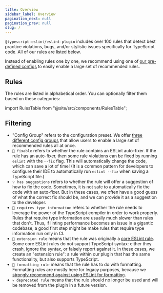 ```yaml
---
title: Overview
sidebar_label: Overview
pagination_next: null
pagination_prev: null
slug: /
---
```


`@typescript-eslint/eslint-plugin` includes over 100 rules that detect best practice violations, bugs, and/or stylistic issues specifically for TypeScript code. All of our rules are listed below.

Instead of enabling rules one by one, we recommend using one of [our pre-defined configs](/linting/configs) to easily enable a large set of recommended rules.

## Rules

The rules are listed in alphabetical order. You can optionally filter them based on these categories:

import RulesTable from "@site/src/components/RulesTable";

<RulesTable />

## Filtering

- "Config Group" refers to the configuration preset. We offer [three different config groups](/linting/configs) that allow users to enable a large set of recommended rules all at once.
- `🔧 fixable` refers to whether the rule contains an ESLint auto-fixer. If the rule has an auto-fixer, then some rule violations can be fixed by running `eslint` with the `--fix` flag. This will automatically change the code, which can save a lot of time! (It is a common pattern for developers to configure their IDE to automatically run `eslint --fix` when saving a TypeScript file.)
- `💡 has suggestions` refers to whether the rule will offer a suggestion of how to fix the code. Sometimes, it is not safe to automatically fix the code with an auto-fixer. But in these cases, we often have a good guess of what the correct fix should be, and we can provide it as a suggestion to the developer.
- `💭 requires type information` refers to whether the rule needs to leverage the power of the TypeScript compiler in order to work properly. Rules that require type information are usually much slower than rules that don't. Thus, if linting performance becomes an issue in a gigantic codebase, a good first step might be make rules that require type information run only in CI.
- `🧱 extension rule` means that the rule was originally a [core ESLint rule](https://eslint.org/docs/latest/rules/). Some core ESLint rules do not support TypeScript syntax: either they crash, ignore the syntax, or falsely report against it. In these cases, we create an "extension rule": a rule within our plugin that has the same functionality, but also supports TypeScript.
- `📐 formatting rule` means that the rule has to do with formatting. Formatting rules are mostly here for legacy purposes, because we [strongly recommend against using ESLint for formatting](/linting/troubleshooting/formatting).
- `💀 deprecated rule` means that the rule should no longer be used and will be removed from the plugin in a future version.
